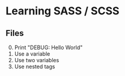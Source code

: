 # Learning SASS / SCSS
## Files
0. Print "DEBUG: Hello World"
1. Use a variable
2. Use two variables
3. Use nested tags

